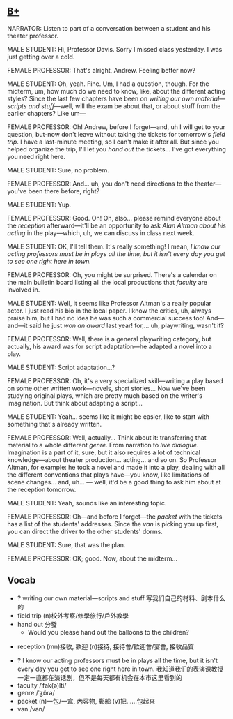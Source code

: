 ## [B+](https://img.kmf.com/toefl/listening/audio/99e1817c27de830358a242b1ff02de5b.mp3)

NARRATOR: Listen to part of a conversation between a student and his theater professor.

MALE STUDENT: Hi, Professor Davis. Sorry I missed class yesterday. I was just getting over a cold.

FEMALE PROFESSOR: That's alright, Andrew. Feeling better now?

MALE STUDENT: Oh, yeah. Fine. Um, I had a question, though. For the midterm, um, how much do we need to know, like, about the different acting styles? Since the last few chapters have been on *writing our own material—scripts and stuff*—well, will the exam be about that, or about stuff from the earlier chapters? Like um—

FEMALE PROFESSOR: Oh! Andrew, before I forget—and, uh I will get to your question, but-now don't leave without taking the tickets for tomorrow's *field trip*. I have a last-minute meeting, so I can't make it after all. But since you helped organize the trip, I'll let you *hand out* the tickets... I've got everything you need right here.

MALE STUDENT: Sure, no problem.

FEMALE PROFESSOR: And... uh, you don't need directions to the theater—you've been there before, right?

MALE STUDENT: Yup.

FEMALE PROFESSOR: Good. Oh! Oh, also... please remind everyone about the *reception* afterward—it'll be an opportunity to ask *Alan Altman about his acting* in the play—which, uh, we can discuss in class next week.

MALE STUDENT: OK, I'll tell them. It's really something! I mean, *I know our acting professors must be in plays all the time, but it isn't every day you get to see one right here in town.*

FEMALE PROFESSOR: Oh, you might be surprised. There's a calendar on the main bulletin board listing all the local productions that *faculty* are involved in.

MALE STUDENT: Well, it seems like Professor Altman's a really popular actor. I just read his bio in the local paper. I know the critics, uh, always praise him, but I had no idea he was such a commercial success too! And—and—it said he just *won an award* last year! for,... uh, playwriting, wasn't it?

FEMALE PROFESSOR: Well, there is a general playwriting category, but actually, his award was for script adaptation—he adapted a novel into a play.

MALE STUDENT: Script adaptation...?

FEMALE PROFESSOR: Oh, it's a very specialized skill—writing a play based on some other written work—novels, short stories... Now we've been studying original plays, which are pretty much based on the writer's imagination. But think about adapting a script...

MALE STUDENT: Yeah... seems like it might be easier, like to start with something that's already written.

FEMALE PROFESSOR: Well, actually... Think about it: transferring that material to a whole different *genre*. From narration to *live dialogue*. Imagination is a part of it, sure, but it also requires a lot of technical knowledge—about theater production... acting... and so on. So Professor Altman, for example: he took a novel and made it into a play, dealing with all the different conventions that plays have—you know, like limitations of scene changes... and, uh... — well, it'd be a good thing to ask him about at the reception tomorrow.

MALE STUDENT: Yeah, sounds like an interesting topic.

FEMALE PROFESSOR: Oh—and before I forget—the *packet* with the tickets has a list of the students' addresses. Since the *van* is picking you up first, you can direct the driver to the other students' dorms.

MALE STUDENT: Sure, that was the plan.

FEMALE PROFESSOR: OK; good. Now, about the midterm...

## Vocab
- ? writing our own material—scripts and stuff 写我们自己的材料、剧本什么的
- field trip (n)校外考察/修學旅行/戶外教學
- hand out 分發
	- Would you please hand out the balloons to the children?
* reception (mn)接收, 歡迎 (n)接待, 接待會/歡迎會/宴會, 接收品質
- ? I know our acting professors must be in plays all the time, but it isn't every day you get to see one right here in town. 我知道我们的表演课教授一定一直都在演话剧，但不是每天都有机会在本市这里看到的
- faculty /ˈfak(ə)lti/ 
- genre /ˈʒɒ̃rə/ 
- packet (n)一包/一盒, 內容物, 郵船 (v)把……包起來
- van /van/ 